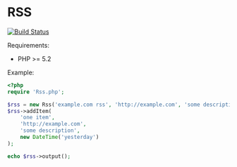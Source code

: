 # RSS

[![Build Status](https://secure.travis-ci.org/Gemorroj/Rss.png?branch=master)](https://travis-ci.org/Gemorroj/Rss)

Requirements:

- PHP >= 5.2


Example:
```php
<?php
require 'Rss.php';

$rss = new Rss('example.com rss', 'http://example.com', 'some description');
$rss->addItem(
    'one item',
    'http://example.com',
    'some description',
    new DateTime('yesterday')
);

echo $rss->output();
```